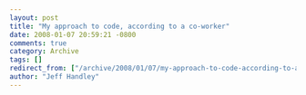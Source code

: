```yaml
---
layout: post
title: "My approach to code, according to a co-worker"
date: 2008-01-07 20:59:21 -0800
comments: true
category: Archive
tags: []
redirect_from: ["/archive/2008/01/07/my-approach-to-code-according-to-a-co-worker.aspx/"]
author: "Jeff Handley"
---
```


